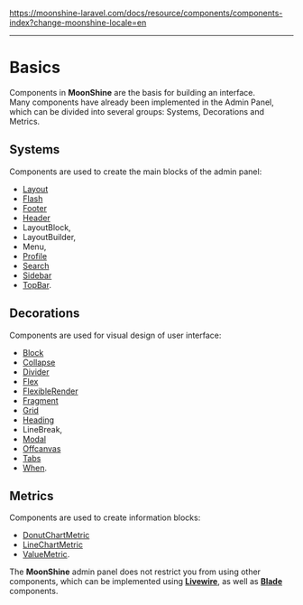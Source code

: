 https://moonshine-laravel.com/docs/resource/components/components-index?change-moonshine-locale=en

------
# Basics

Components in **MoonShine** are the basis for building an interface.  
Many components have already been implemented in the Admin Panel, which can be divided into several groups:
Systems, Decorations and Metrics.

## Systems

Components are used to create the main blocks of the admin panel:
- [Layout](https://moonshine-laravel.com/docs/resource/components/components-system_layout)
- [Flash](https://moonshine-laravel.com/docs/resource/components/components-system_flash)
- [Footer](https://moonshine-laravel.com/docs/resource/components/components-system_footer)
- [Header](https://moonshine-laravel.com/docs/resource/components/components-system_header)
- LayoutBlock, 
- LayoutBuilder, 
- Menu,
- [Profile](https://moonshine-laravel.com/docs/resource/components/components-system_profile)
- [Search](https://moonshine-laravel.com/docs/resource/components/components-system_search)
- [Sidebar](https://moonshine-laravel.com/docs/resource/components/components-system_sidebar)
- [TopBar](https://moonshine-laravel.com/docs/resource/components/components-system_top_bar).

## Decorations

Components are used for visual design of user interface:
- [Block](https://moonshine-laravel.com/docs/resource/components/components-decoration_block)
- [Collapse](https://moonshine-laravel.com/docs/resource/components/components-decoration_collapse)
- [Divider](https://moonshine-laravel.com/docs/resource/components/components-decoration_divider)
- [Flex](https://moonshine-laravel.com/docs/resource/components/components-decoration_layout#flex)
- [FlexibleRender](https://moonshine-laravel.com/docs/resource/components/components-decoration_flexible_render#FlexibleRender)
- [Fragment](https://moonshine-laravel.com/docs/resource/components/components-decoration_fragment)
- [Grid](https://moonshine-laravel.com/docs/resource/components/components-decoration_layout#grid-column)
- [Heading](https://moonshine-laravel.com/docs/resource/components/components-decoration_heading)
- LineBreak,
- [Modal](https://moonshine-laravel.com/docs/resource/components/components-decoration_modal)
- [Offcanvas](https://moonshine-laravel.com/docs/resource/components/components-decoration_offcanvas)
- [Tabs](https://moonshine-laravel.com/docs/resource/components/components-decoration_tabs)
- [When](https://moonshine-laravel.com/docs/resource/components/components-decoration_when).

## Metrics

Components are used to create information blocks:
- [DonutChartMetric](https://moonshine-laravel.com/docs/resource/components/components-metric_donut_chart)
- [LineChartMetric](https://moonshine-laravel.com/docs/resource/components/components-metric_line_chart)
- [ValueMetric](https://moonshine-laravel.com/docs/resource/components/components-metric_value).

The **MoonShine** admin panel does not restrict you from using other components, which can be implemented using
[**Livewire**](https://livewire.laravel.com/docs/quickstart),
as well as [**Blade**](https://laravel.com/docs/10.x/blade#components) components.
